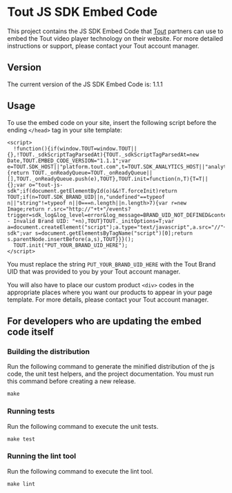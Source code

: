 <!---
  The README.md file is autogenerated when you run make build. Do not
  modify the README.md file directly, instead go into the docs folder
  and modify the README.md.template.
-->
# Tout JS SDK Embed Code

This project contains the JS SDK Embed Code that [Tout](http://www.tout.com)
partners can use to embed the Tout video player technology on their
website. For more detailed instructions or support, please contact 
your Tout account manager. 

## Version
The current version of the JS SDK Embed Code is: 1.1.1

## Usage
To use the embed code on your site, insert the following script before
the ending ```</head>``` tag in your site template:

```
<script>
  !function(){if(window.TOUT=window.TOUT||{},!TOUT._sdkScriptTagParsedAt){TOUT._sdkScriptTagParsedAt=new Date,TOUT.EMBED_CODE_VERSION="1.1.1";var e=TOUT.SDK_HOST||"platform.tout.com",t=TOUT.SDK_ANALYTICS_HOST||"analytics.tout.com";TOUT.onReady=function(e){return TOUT._onReadyQueue=TOUT._onReadyQueue||[],TOUT._onReadyQueue.push(e),TOUT},TOUT.init=function(n,T){T=T||{};var o="tout-js-sdk";if(document.getElementById(o)&&!T.forceInit)return TOUT;if(n=TOUT.SDK_BRAND_UID||n,"undefined"==typeof n||"string"!=typeof n||0===n.length||n.length>7){var r=new Image;return r.src="http://"+t+"/events?trigger=sdk_log&log_level=error&log_message=BRAND_UID_NOT_DEFINED&content_page_url="+encodeURIComponent(window.location.href),console&&console.error&&console.error("TOUT - Invalid Brand UID: "+n),TOUT}TOUT._initOptions=T;var a=document.createElement("script");a.type="text/javascript",a.src="//"+e+"/sdk/v1/"+n+".js",a.id=o,a.className="tout-sdk";var s=document.getElementsByTagName("script")[0];return s.parentNode.insertBefore(a,s),TOUT}}}();
  TOUT.init("PUT_YOUR_BRAND_UID_HERE");
</script>
```

You must replace the string `PUT_YOUR_BRAND_UID_HERE` with the Tout
Brand UID that was provided to you by your Tout account manager.

You will also have to place our custom product ```<div>``` codes in the
appropriate places where you want our products to appear in your page 
template. For more details, please contact your Tout account manager.

## For developers who are updating the embed code itself

### Building the distribution
Run the following command to generate the minified distribution of the
js code, the unit test helpers, and the project documentation. You must 
run this command before creating a new release.

```
make
```

### Running tests
Run the following command to execute the unit tests.

```
make test
```

### Running the lint tool
Run the following command to execute the lint tool.

```
make lint
```
